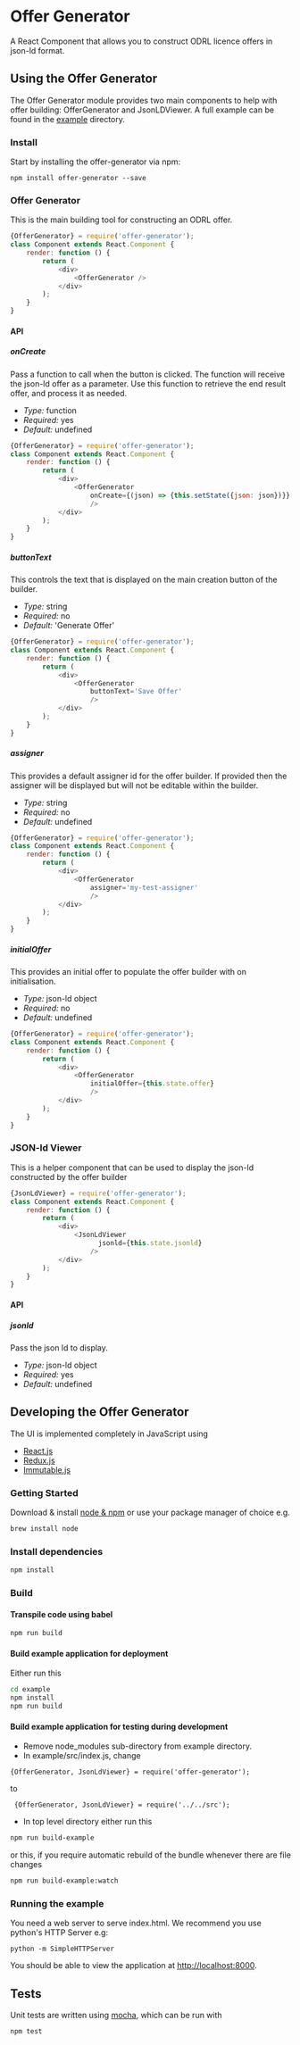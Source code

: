 #  Offer Generator

A React Component that allows you to construct ODRL licence offers in json-ld format.

## Using the Offer Generator
The Offer Generator module provides two main components to help with offer building: OfferGenerator and JsonLDViewer.
A full example can be found in the [example](https://github.com/openpermissions/offer-generator/tree/master/example) directory.

### Install
Start by installing the offer-generator via npm:
```
npm install offer-generator --save
```

### Offer Generator
This is the main building tool for constructing an ODRL offer.

```javascript
{OfferGenerator} = require('offer-generator');
class Component extends React.Component {
    render: function () {
        return (
            <div>
                <OfferGenerator />
            </div>
        );
    }
} 
```

#### API

##### onCreate

Pass a function to call when the button is clicked. The function will receive the json-ld offer as a parameter.
Use this function to retrieve the end result offer, and process it as needed.

+ *Type:* function
+ *Required:* yes
+ *Default:* undefined

```javascript
{OfferGenerator} = require('offer-generator');
class Component extends React.Component {
    render: function () {
        return (
            <div>
                <OfferGenerator 
                    onCreate={(json) => {this.setState({json: json})}}
                    />
            </div>
        );
    }
} 
```

##### buttonText
This controls the text that is displayed on the main creation button of the builder. 

+ *Type:* string
+ *Required:* no
+ *Default:* 'Generate Offer'

```javascript
{OfferGenerator} = require('offer-generator');
class Component extends React.Component {
    render: function () {
        return (
            <div>
                <OfferGenerator 
                    buttonText='Save Offer'
                    />
            </div>
        );
    }
} 
```

##### assigner
This provides a default assigner id for the offer builder. If provided then the assigner will be displayed but will not be editable within the builder.

+ *Type:* string
+ *Required:* no
+ *Default:* undefined

```javascript
{OfferGenerator} = require('offer-generator');
class Component extends React.Component {
    render: function () {
        return (
            <div>
                <OfferGenerator 
                    assigner='my-test-assigner'
                    />
            </div>
        );
    }
} 
```

##### initialOffer
This provides an initial offer to populate the offer builder with on initialisation.

+ *Type:* json-ld object
+ *Required:* no
+ *Default:* undefined

```javascript
{OfferGenerator} = require('offer-generator');
class Component extends React.Component {
    render: function () {
        return (
            <div>
                <OfferGenerator 
                    initialOffer={this.state.offer}
                    />
            </div>
        );
    }
} 
```

### JSON-ld Viewer
This is a helper component that can be used to display the json-ld constructed by the offer builder
```javascript
{JsonLdViewer} = require('offer-generator');
class Component extends React.Component {
    render: function () {
        return (
            <div>
                <JsonLdViewer
                      jsonld={this.state.jsonld}
                    />
            </div>
        );
    }
} 
```
#### API

##### jsonld

Pass the json ld to display.

+ *Type:* json-ld object
+ *Required:* yes
+ *Default:* undefined


## Developing the Offer Generator

The UI is implemented completely in JavaScript using

+ [React.js](http://facebook.github.io/react/)
+ [Redux.js](http://redux.js.org/)
+ [Immutable.js](http://facebook.github.io/immutable-js/)

###  Getting Started

Download & install [node & npm](http://nodejs.org/download/) or use your
package manager of choice e.g.

```bash
brew install node
```

###  Install dependencies

```bash
npm install
```

### Build

#### Transpile code using babel

```bash
npm run build
```

#### Build example application for deployment

Either run this

```bash
cd example
npm install
npm run build
```

#### Build example application for testing during development

+ Remove node_modules sub-directory from example directory.
+ In example/src/index.js, change 

```{OfferGenerator, JsonLdViewer} = require('offer-generator');```

to 

``` {OfferGenerator, JsonLdViewer} = require('../../src');```


+ In top level directory either run this

```bash
npm run build-example
```

or this, if you require automatic rebuild of the bundle whenever there are file
changes

```bash
npm run build-example:watch
```

### Running the example

You need a web server to serve index.html. We recommend you use python's HTTP Server e.g: 

```
python -m SimpleHTTPServer
```

You should be able to view the application at
[http://localhost:8000](http://localhost:8000).

##  Tests

Unit tests are written using [mocha](https://github.com/mochajs/mocha), which
can be run with

```bash
npm test
```